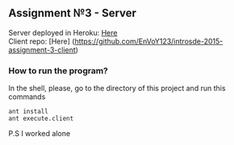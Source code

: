 ## Assignment №3 - Server

Server deployed in Heroku: [Here](http://hidden-woodland-4363.herokuapp.com/soap/people?wsdl)  
Client repo: [Here] (https://github.com/EnVoY123/introsde-2015-assignment-3-client)

### How to run the program?
In the shell, please, go to the directory of this project and run this commands

	ant install
	ant execute.client


P.S I worked alone
